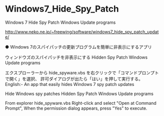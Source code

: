 # Windows7_Hide_Spy_Patch
Windows 7 Hide Spy Patch Windows Update programs

http://www.neko.ne.jp/~freewing/software/windows7_hide_spy_patch_update/

● Windows 7のスパイパッチの更新プログラムを簡単に非表示にするアプリ

ウィンドウズのスパイパッチを非表示にする
Hidden Spy Patch Windows Update programs

エクスプローラーから
hide_spyware.vbs
を右クリックで「コマンドプロンプトで開く」を選択、
許可ダイアログが出たら「はい」を押して実行する。
English:-
 An app that easily hides Windows 7 spy patch updates

Hide Windows spy patches
Hidden Spy Patch Windows Update programs

From explorer
hide_spyware.vbs
Right-click and select "Open at Command Prompt",
When the permission dialog appears, press "Yes" to execute.

